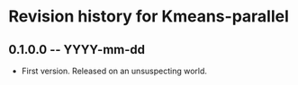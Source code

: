 # Revision history for Kmeans-parallel

## 0.1.0.0 -- YYYY-mm-dd

* First version. Released on an unsuspecting world.
